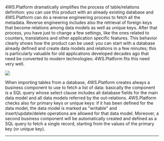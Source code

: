 4WS.Platform dramatically simplifies the process of table/relations definition: you can use this product with an already existing database and 4WS.Platform can do a reverse engineering process to fetch all the metadata. Reverse engineering includes also the retrieval of foreign keys that become relations among data models as well as unique keys.
After that process, you have just to change a few settings, like the ones related to counters, translations and other application specific features.
This behavior clearly shows how the product can be used: you can start with a database already defined and create data models and relations in a few minutes; this is particularly valuable for old applications developed decades ago that need be converted to modern technologies: 4WS.Platform fits this need very well.

![](http://4wsplatform.org/wp-content/uploads/2015/12/ReverseEngineeering-1024x589.jpg)

When importing tables from a database, 4WS.Platform creates always a business component to use to fetch a list of data: basically the component is a SQL query whose select clause includes all database fields for the main data model and all data models referred by the out-relations.
4WS.Platform checks also for primary keys or unique keys: if it has been defined for the data model, the data model is marked as "writable" and insert/update/delete operations are allowed for that data model. Moreover, a second business component will be automatically created and defined as a SQL query to fetch a single record, starting from the values of the primary key (or unique key).

                

---


